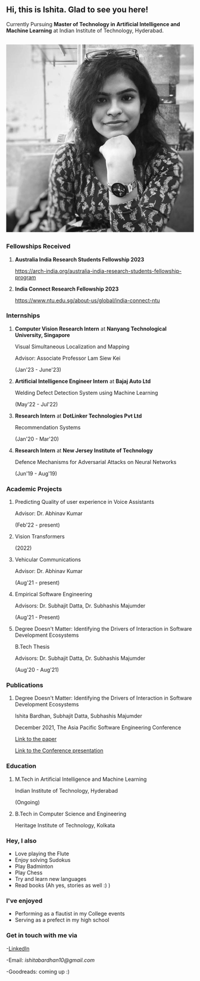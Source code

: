## Hi, this is Ishita. Glad to see you here!

Currently Pursuing **Master of Technology in Artificial Intelligence and Machine Learning** at Indian Institute of Technology, Hyderabad.

## ![Image](\me.jpg)

### Fellowships Received
1. **Australia India Research Students Fellowship 2023**
   
   https://arch-india.org/australia-india-research-students-fellowship-program
   
2. **India Connect Research Fellowship 2023**
   
   https://www.ntu.edu.sg/about-us/global/india-connect-ntu

### Internships
1. **Computer Vision Research Intern** at **Nanyang Technological University, Singapore**
   
   Visual Simultaneous Localization and Mapping
   
   Advisor: Associate Professor Lam Siew Kei
   
   (Jan'23 - June'23)
   
2. **Artificial Intelligence Engineer Intern** at **Bajaj Auto Ltd**
   
   Welding Defect Detection System using Machine Learning
   
   (May'22 - Jul'22)
   
3. **Research Intern** at **DotLinker Technologies Pvt Ltd**
    
    Recommendation Systems
    
    (Jan'20 - Mar'20)
    
4. **Research Intern** at **New Jersey Institute of Technology**
   
   Defence Mechanisms for Adversarial Attacks on Neural Networks
   
   (Jun'19 - Aug'19)

### Academic Projects

1. Predicting Quality of user experience in Voice Assistants

   Advisor: Dr. Abhinav Kumar
   
   (Feb'22 - present)
2. Vision Transformers

   (2022)
3. Vehicular Communications

   Advisor: Dr. Abhinav Kumar

   (Aug'21 - present)
4. Empirical Software Engineering

   Advisors: Dr. Subhajit Datta, Dr. Subhashis Majumder
   
   (Aug'21 - Present)
5. Degree Doesn't Matter: Identifying the Drivers of Interaction in Software Development Ecosystems

   B.Tech Thesis
   
   Advisors: Dr. Subhajit Datta, Dr. Subhashis Majumder
   
   (Aug'20 - Aug'21)


### Publications

1. Degree Doesn't Matter: Identifying the Drivers of Interaction in Software Development Ecosystems

   Ishita Bardhan, Subhajit Datta, Subhashis Majumder
   
   December 2021, The Asia Pacific Software Engineering Conference
   
   [Link to the paper](https://ieeexplore.ieee.org/document/9711990/)
   
   [Link to the Conference presentation](https://www.youtube.com/watch?v=NbDpLYdWueU)

### Education

1. M.Tech in Artificial Intelligence and Machine Learning

   Indian Institute of Technology, Hyderabad
   
   (Ongoing)
2. B.Tech in Computer Science and Engineering

   Heritage Institute of Technology, Kolkata
   
### Hey, I also

- Love playing the Flute
- Enjoy solving Sudokus
- Play Badminton
- Play Chess
- Try and learn new languages
- Read books (Ah yes, stories as well :) )

### I've enjoyed

- Performing as a flautist in my College events
- Serving as a prefect in my high school

### Get in touch with me via

-[LinkedIn](https://www.linkedin.com/in/ishita-bardhan-a90369169/)

-Email: _ishitabardhan10@gmail.com_

-Goodreads: coming up :)
